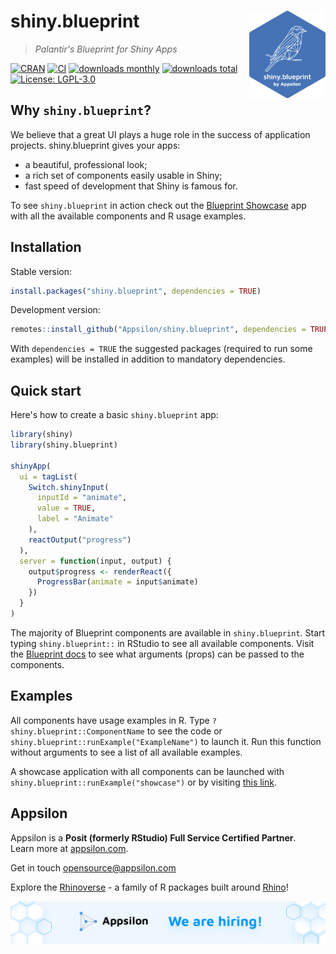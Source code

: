 # shiny.blueprint <a href="https://appsilon.github.io/shiny.blueprint/"><img src="man/figures/shiny-blueprint.png" alt="shiny.blueprint logo" style="float: right; height: 140px;"></a>

> _Palantir's Blueprint for Shiny Apps_

<!-- badges: start -->
[![CRAN](https://www.r-pkg.org/badges/version/shiny.blueprint)](https://cran.r-project.org/package=shiny.blueprint)
[![CI](https://github.com/Appsilon/shiny.blueprint/actions/workflows/ci.yml/badge.svg)](https://github.com/Appsilon/shiny.blueprint/actions/workflows/ci.yml)
[![downloads monthly](https://cranlogs.r-pkg.org/badges/shiny.blueprint)](https://CRAN.R-project.org/package=shiny.blueprint)
[![downloads total](https://cranlogs.r-pkg.org/badges/grand-total/shiny.blueprint)](https://CRAN.R-project.org/package=shiny.blueprint)
[![License: LGPL-3.0](https://img.shields.io/badge/License-LGPL--3.0-blue.svg)](https://opensource.org/license/lgpl-3-0/)
<!-- badges: end -->

## Why `shiny.blueprint`?

We believe that a great UI plays a huge role in the success of application projects. shiny.blueprint gives your apps:

- a beautiful, professional look;
- a rich set of components easily usable in Shiny;
- fast speed of development that Shiny is famous for.

To see `shiny.blueprint` in action check out
the [Blueprint Showcase](https://connect.appsilon.com/shiny-blueprint-showcase/) app
with all the available components and R usage examples.

## Installation

Stable version:
```r
install.packages("shiny.blueprint", dependencies = TRUE)
```

Development version:
```r
remotes::install_github("Appsilon/shiny.blueprint", dependencies = TRUE)
```

With `dependencies = TRUE` the suggested packages (required to run some examples)
will be installed in addition to mandatory dependencies.

## Quick start

Here's how to create a basic `shiny.blueprint` app:

```r
library(shiny)
library(shiny.blueprint)

shinyApp(
  ui = tagList(
    Switch.shinyInput(
      inputId = "animate",
      value = TRUE,
      label = "Animate"
    ),
    reactOutput("progress")
  ),
  server = function(input, output) {
    output$progress <- renderReact({
      ProgressBar(animate = input$animate)
    })
  }
)
```

The majority of Blueprint components are available in `shiny.blueprint`.
Start typing `shiny.blueprint::` in RStudio to see all available components.
Visit the [Blueprint docs](https://blueprintjs.com/docs/)
to see what arguments (props) can be passed to the components.

## Examples

All components have usage examples in R.
Type `?shiny.blueprint::ComponentName` to see the code
or `shiny.blueprint::runExample("ExampleName")` to launch it.
Run this function without arguments to see a list of all available examples.

A showcase application with all components
can be launched with `shiny.blueprint::runExample("showcase")`
or by visiting [this link](https://connect.appsilon.com/shiny-blueprint-showcase/).

## Appsilon

<img src="https://avatars0.githubusercontent.com/u/6096772" align="right" alt="" width="6%" />

Appsilon is a **Posit (formerly RStudio) Full Service Certified Partner**.<br/>
Learn more at [appsilon.com](https://appsilon.com).

Get in touch [opensource@appsilon.com](mailto:opensource@appsilon.com)

Explore the [Rhinoverse](https://rhinoverse.dev) - a family of R packages built around [Rhino](https://appsilon.github.io/rhino/)!

<a href = "https://appsilon.com/careers/" target="_blank"><img src="https://raw.githubusercontent.com/Appsilon/website-cdn/gh-pages/WeAreHiring1.png" alt="We are hiring!"/></a>
